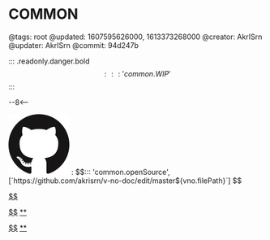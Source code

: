 # COMMON

@tags: root
@updated: 1607595626000, 1613373268000
@creator: AkrISrn
@updater: AkrISrn
@commit: 94d247b

::: .readonly.danger.bold $$::: 'common.WIP' $$
:::

--8<--

![](/uploads/images/github.png "#16")
: $$::: 'common.openSource', [`https://github.com/akrisrn/v-no-doc/edit/master${vno.filePath}`] $$

[$$](https://twemoji.maxcdn.com/v/latest/twemoji.min.js)

[$$](/uploads/dist/scripts/common.js)
[**](/uploads/dist/styles/common.css)

[$$](/uploads/dist/scripts/provider.js)
[**](/uploads/dist/styles/provider.css)
